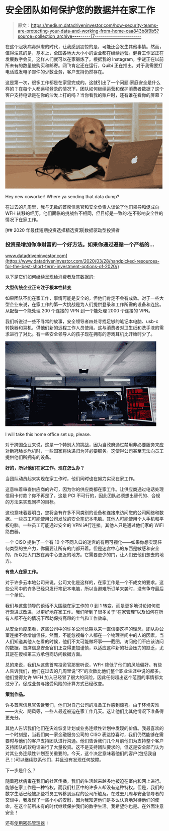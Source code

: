 # 安全团队如何保护您的数据并在家工作

> 原文：<https://medium.datadriveninvestor.com/how-security-teams-are-protecting-your-data-and-working-from-home-caa843b8f9b5?source=collection_archive---------17----------------------->

在这个冠状病毒肆虐的时代，让我感到震惊的是，可能还会发生其他事情。然而，值得注意的是，基本上，全国各地大大小小的企业都在继续运营。健身工作室正在发展数字会员，这样人们就可以在家锻炼了。根据我的 Instagram，字谜正在以前所未有的数量被购买和邮寄。网飞肯定还在运行，Quibi 正在推出，对于我需要打电话或发电子邮件的少数业务，客户支持仍然存在。

这是第一次，很多工作都是在家里完成的。这就引出了一个问题:家庭安全是什么样的？在每个人都远程登录的情况下，团队如何继续运营和保护消费者数据？这个客户支持电话是在你的沙发上打的吗？当你看我的账户时，还有谁在看你的屏幕？

![](img/9f7abacda19441b8a512b6f3cb9b8bb7.png)

Hey new coworker! Where ya sending that data dump?

在过去的几周里，我与无数的首席信息官和安全负责人谈论了他们领导和促成向 WFH 转移的经历。他们面临的挑战各不相同，但目标是一致的:在不影响安全性的情况下在家工作。

[](https://www.datadriveninvestor.com/2020/03/28/handpicked-resources-for-the-best-short-term-investment-options-of-2020/) [## 2020 年最佳短期投资选择精选资源|数据驱动型投资者

### 投资是增加你净财富的一个好方法。如果你通过遵循一个严格的…

www.datadriveninvestor.com](https://www.datadriveninvestor.com/2020/03/28/handpicked-resources-for-the-best-short-term-investment-options-of-2020/) 

以下是它们如何继续呈现给消费者及其数据的:

**大型传统企业正专注于根本性转变**

如果团队不能在家工作，事情可能是安全的，但他们肯定不会有成效。对于一些大型企业来说，在家工作的第一大挑战是为人们提供登录和工作所需的设备和连接。从配备一个能处理 200 个连接的 VPN 到一个能处理 2000 个连接的 VPN。

我们听说过一些不寻常的故事，安全领导者四处寻找足够的笔记本电脑、usb-c 转换器和耳机，供他们新的远程工作人员使用。这与消费者对卫生纸和洗手液的需求进行了对比。有一些安全领导人的孩子现在拥有的游戏耳机比开始时少了。

![](img/8f69b58d24ffb40eec279fa51c2a8ab4.png)

I will take this home office set up, please.

对于跨国企业来说，这是一个特别大的挑战，因为当政府通过禁用非必要服务来应对新冠肺炎危机时，一些国家将快递归为非必要服务。这使得公司甚至无法向员工提供他们所拥有的设备。

**好的，所以他们在家工作。现在怎么办？**

当团队动员起来实现在家工作时，他们同时也在努力实现在家工作。

这意味着审查供应商的许可，因为你的供应商都在家工作。让供应商通过电话处理信用卡付款？你不再是了。这是 PCI 不可行的，因此团队必须想出替代的、合规的方法来实现同样的目标。

这也意味着要明白，您将会有许多不同类别的设备和连接来访问您的公司网络和数据。一些员工可能使用公司发放的安全笔记本电脑。其他人可能使用个人手机和平板电脑。一些员工可能通过安全的 VPN 进行连接。其他人只是通过他们家的 WiFi 路由器。

一个 CISO 提供了一个有 10 个不同入口的迷宫的有用可视化——如果你想实现任何类型的生产力，你需要让所有的门都开着。但是迷宫中心的东西是敏感和安全的，所以把大门放在离中心更近的地方。它需要更少的门，让人们去他们想去的地方。

**有些人在家工作。**

对于许多云本地公司来说，公司文化是这样的，在家工作是一个不成文的要求。这些公司中的许多已经只发行笔记本电脑，所以当避难所订单来袭时，没有争夺最后一个单位。

我们与这些领导的谈话不太围绕在家工作的 0 到 1 转变，而是更多地讨论如何进行渐进式改进，以更好地在家工作。我们听到了很多关于“在家管理”以及如何在所有人都不在的情况下帮助保持高昂的士气和工作效率。

从安全角度来看，这些公司中的许多公司长期以来一直信奉这样的理念，即从办公室连接不会增加信任。然而，不能忽视每个人都在一个物理空间中的人的因素。当人们知道其他人在看的时候，他们不太可能做坏事——截图，访问他们不应该访问的数据。首席信息安全官们正变得更加谨慎，以适应这种新的社会压力的缺乏，尤其是在授权第三方承包商访问数据方面。

总的来说，我们从这些首席投资官那里听说，WFH 降低了他们的风险偏好。有些人告诉我们，他们在过去的几周里说“不”的次数比他们整个职业生涯中说的都多。他们觉得允许 WFH 加入已经冒了很大的风险，因此任何超出这个范围的事情都太过分了。促成业务与接受风险的计算方式已经改变。

**策划作品。**

许多首席信息官告诉我们，他们对自己公司的准备工作感到惊喜。由于环境灾难——火灾、飓风等，一些人最近被迫在家工作几天。这让他们比其他情况下准备得更充分。

其他人告诉我们他们在灾难恢复计划或业务连续性计划中发现的价值。我最喜欢的一个时刻是，当我们向一家金融服务公司的 CISO 表达惊喜时，我们仍然能够在需要时与他们的客户支持团队进行沟通。他们告诉我们几个月前他们为支持整个客户支持团队的软电话进行了大量投资。这不是支持团队要求的，但这是安全部门认为对其业务连续性计划至关重要的。今天，这个决定意味着他们的客户(包括我自己！)可以继续联系他们，并且没有发现任何故障。

下一步是什么？

随着冠状病毒在我们的社区传播，我们的生活越来越多地被迫在室内和网上进行。能够在家工作是一种特权，而我们社区中的许多人却没有这种特权。但是，我们的数字生活已经被那些将员工转移到远程的公司所触及。在过去几周与安全领导者的交谈中，我发现了一些小小的安慰，因为我知道他们是多么认真地对待他们的使命，在这个前所未有的时代继续保护我们的数字生活。我希望你也是。在外面注意安全！

还有[使用密码管理器](https://medium.com/swlh/six-things-i-love-about-working-in-cyber-security-d8cdeb16a09c)！